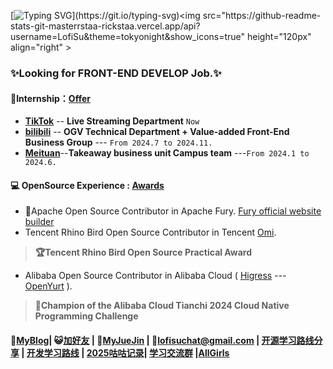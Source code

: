 [![Typing SVG](https://readme-typing-svg.herokuapp.com?font=Fira+Code&pause=1000&random=false&width=435&lines=Hi👋+I+am+Su+😊+Apache+Contributor+%F0%9F%91%8B;👩🏻‍💻+Major+in+Software+Engineering.+✨%F0%9F%91%8B;Open+Source+Enthusiast✨.)](https://git.io/typing-svg)<img src="https://github-readme-stats-git-masterrstaa-rickstaa.vercel.app/api?username=LofiSu&theme=tokyonight&show_icons=true" height="120px" align="right" >
### **✨Looking for FRONT-END DEVELOP Job.✨** 
#### **🌱Internship**：[**Offer**](https://github.com/LofiSu/LofiSu/blob/main/offer.md) 
- [**TikTok**](https://www.douyin.com/) -- **Live Streaming Department**  `Now` 
- [**bilibili**](https://www.bilibili.com/) -- **OGV Technical Department + Value-added Front-End Business Group**  --- `From 2024.7 to 2024.11.`
- [**Meituan**](https://www.meituan.com/)--**Takeaway business unit Campus team** ---`From 2024.1 to 2024.6.`
#### **💻 OpenSource Experience :** [**Awards**](https://github.com/LofiSu/LofiSu/blob/main/Awards.md) 
- 🌟Apache Open Source Contributor in Apache Fury. [Fury official website builder](https://fury.apache.org/)
- Tencent Rhino Bird Open Source Contributor in Tencent [Omi](https://omi.cdn-go.cn/home/latest/).
>**🏆Tencent Rhino Bird Open Source Practical Award**
- Alibaba Open Source Contributor in Alibaba Cloud ( [Higress](https://higress.cn/) --- [OpenYurt](https://openyurt.io/) ).
>**🏅Champion of the Alibaba Cloud Tianchi 2024 Cloud Native Programming Challenge**

#### 💬[**MyBlog**](https://www.lofisu.chat/)| 😺[加好友](https://github.com/LofiSu/myBlog?tab=readme-ov-file#%E5%8F%8B%E6%83%85%E9%93%BE%E6%8E%A5) | 🎯[MyJueJin](https://juejin.cn/user/2351234356882624) | 📮lofisuchat@gmail.com | [开源学习路线分享](https://github.com/LofiSu/LofiSu/blob/main/OpenSource.md) | [开发学习路线](https://github.com/kamranahmedse/developer-roadmap) | [2025咕咕记录](https://github.com/LofiSu/LofiSu/blob/main/TODO.md)| [学习交流群](https://github.com/LofiSu/LofiSu/blob/main/qr.md) |[AllGirls](https://github.com/LofiSu/LofiSu/blob/main/vx.md)
<!---
LofiSu/LofiSu is a ✨ special ✨ repository because its `README.md` (this file) appears on your GitHub profile.
You can click the Preview link to take a look at your changes.
--->

